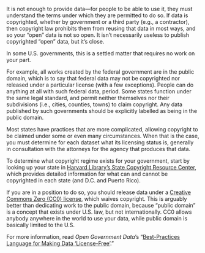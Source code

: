 It is not enough to provide data—for people to be able to use it, they must understand the terms under which they are permitted to do so. If data is copyrighted, whether by government or a third party (e.g., a contractor), then copyright law prohibits them from reusing that data in most ways, and so your “open” data is not so open. It isn’t necessarily useless to publish copyrighted “open” data, but it’s close.

In some U.S. governments, this is a settled matter that requires no work on your part.

For example, all works created by the federal government are in the public domain, which is to say that federal data may not be copyrighted nor released under a particular license (with a few exceptions). People can do anything at all with such federal data, period. Some states function under the same legal standard, and permit neither themselves nor their subdivisions (i.e., cities, counties, towns) to claim copyright. Any data published by such governments should be explicitly labelled as being in the public domain.

Most states have practices that are more complicated, allowing copyright to be claimed under some or even many circumstances. When that is the case, you must determine for each dataset what its licensing status is, generally in consultation with the attorneys for the agency that produces that data.

To determine what copyright regime exists for your government, start by looking up your state in [Harvard Library’s State Copyright Resource Center](http://copyright.lib.harvard.edu/states/), which provides detailed information for what can and cannot be copyrighted in each state (and D.C. and Puerto Rico).

If you are in a position to do so, you should release data under a [Creative Commons Zero (CC0) license](https://creativecommons.org/about/cc0), which waives copyright. This is arguably better than dedicating work to the public domain, because “public domain” is a concept that exists under U.S. law, but not internationally. CC0 allows anybody anywhere in the world to use your data, while public domain is basically limited to the U.S.

For more information, read _Open Government Data_’s “[Best-Practices Language for Making Data ‘License-Free’](http://theunitedstates.io/licensing/).”
